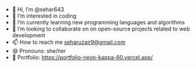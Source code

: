 - 👋 Hi, I’m @sehar643
- 👀 I’m interested in coding
- 🌱 I’m currently learning new programming languages and algorithms
- 💞️ I’m looking to collaborate on on open-source projects related to web development
- 📫 How to reach me seharuzair9@gmail.com
- 😄 Pronouns: she/her
- 🔗 Portfolio: https://portfolio-neon-kappa-60.vercel.app/

<!---
sehar643/sehar643 is a ✨ special ✨ repository because its `README.md` (this file) appears on your GitHub profile.
You can click the Preview link to take a look at your changes.
--->
